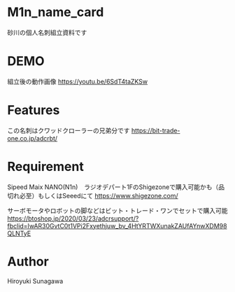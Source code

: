 # M1n_name_card
 
砂川の個人名刺組立資料です
 
# DEMO

組立後の動作画像
https://youtu.be/6SdT4taZKSw 
 
# Features

この名刺はクワッドクローラーの兄弟分です
https://bit-trade-one.co.jp/adcrbt/


# Requirement
 
Sipeed Maix NANO(N1n)　ラジオデパート1FのShigezoneで購入可能かも（品切れ必至）もしくはSeeedにて
https://www.shigezone.com/


サーボモータやロボットの脚などはビット・トレード・ワンでセットで購入可能
https://btoshop.jp/2020/03/23/adcrsupport/?fbclid=IwAR30GvtC0t1VPi2Fxyethjuw_bv_4HtYRTWXunakZAUfAYnwXDM98QLNTyE



# Author
Hiroyuki Sunagawa
